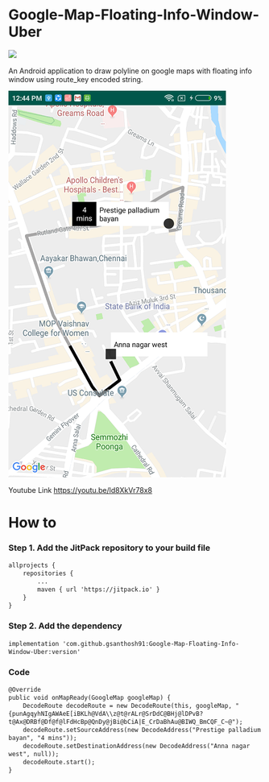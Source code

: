 # Google-Map-Floating-Info-Window-Uber

[![](https://jitpack.io/v/gsanthosh91/Google-Map-Floating-Info-Window-Uber.svg)](https://jitpack.io/#gsanthosh91/Google-Map-Floating-Info-Window-Uber)

An Android application to draw polyline on google maps with floating info window using route_key encoded string.

![Screenshot](screenshot.png)

Youtube Link https://youtu.be/ld8XkVr78x8

# How to

### Step 1. Add the JitPack repository to your build file

    allprojects {
        repositories {
            ...
            maven { url 'https://jitpack.io' }
        }
    }
    
### Step 2. Add the dependency
    implementation 'com.github.gsanthosh91:Google-Map-Floating-Info-Window-Uber:version'


    
### Code

    @Override
    public void onMapReady(GoogleMap googleMap) {
        DecodeRoute decodeRoute = new DecodeRoute(this, googleMap, "{punAgqyhNIgAWAeE[iBKLh@VdA\\z@t@rALr@SrDdC@BHj@lDPvB?t@Ax@DRBf@Df@f@lFdHcBp@QnDy@jBi@bCiA|E_CrDaBhAu@BIWQ_BmCQF_C~@");
        decodeRoute.setSourceAddress(new DecodeAddress("Prestige palladium bayan", "4 mins"));
        decodeRoute.setDestinationAddress(new DecodeAddress("Anna nagar west", null));
        decodeRoute.start();
    }
